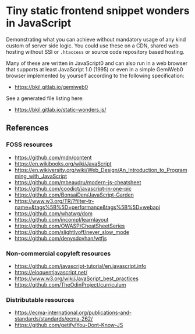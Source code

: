 # Tiny static frontend snippet wonders in JavaScript

Demonstrating what you can achieve without mandatory usage of any kind custom of server side logic. You could use these on a CDN, shared web hosting without SSI or `.htaccess` or source code repository based hosting.

Many of these are written in JavaScript0 and can also run in a web browser that supports at least JavaScript 1.0 (1995) or even in a simple GemiWeb0 browser implemented by yourself according to the following specification:

* https://bkil.gitlab.io/gemiweb0

See a generated file listing here:

* https://bkil.gitlab.io/static-wonders.js/

## References

### FOSS resources

* https://github.com/mdn/content
* https://en.wikibooks.org/wiki/JavaScript
* https://en.wikiversity.org/wiki/Web_Design/An_Introduction_to_Programming_with_JavaScript
* https://github.com/mbeaudru/modern-js-cheatsheet
* https://github.com/coodict/javascript-in-one-pic
* https://github.com/BonsaiDen/JavaScript-Garden
* https://www.w3.org/TR/?filter-tr-name=&tags%5B%5D=performance&tags%5B%5D=webapi
* https://github.com/whatwg/dom
* https://github.com/incompl/learnlayout
* https://github.com/OWASP/CheatSheetSeries
* https://github.com/slightlyoff/never_slow_mode
* https://github.com/denysdovhan/wtfjs

### Non-commercial copyleft resources

* https://github.com/javascript-tutorial/en.javascript.info
* https://eloquentjavascript.net/
* https://www.w3.org/wiki/JavaScript_best_practices
* https://github.com/TheOdinProject/curriculum

### Distributable resources

* https://ecma-international.org/publications-and-standards/standards/ecma-262/
* https://github.com/getify/You-Dont-Know-JS
